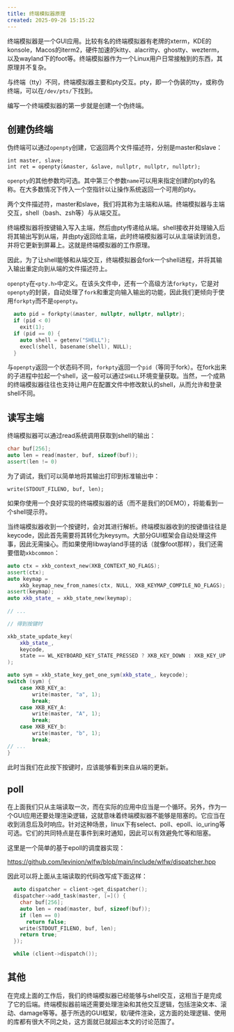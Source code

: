 ```yaml
---
title: 终端模拟器原理
created: 2025-09-26 15:15:22
---
```

终端模拟器是一个GUI应用。比较有名的终端模拟器有老牌的xterm，KDE的konsole，Macos的iterm2，硬件加速的kitty、alacritty、ghostty、wezterm，以及wayland下的foot等。终端模拟器作为一个Linux用户日常接触到的东西，其原理并不复杂。

与终端（tty）不同，终端模拟器主要和pty交互。pty，即一个伪装的tty，或称伪终端，可以在`/dev/pts/`下找到。

编写一个终端模拟器的第一步就是创建一个伪终端。

## 创建伪终端

伪终端可以通过`openpty`创建，它返回两个文件描述符，分别是master和slave：

```shell
int master, slave;
int ret = openpty(&master, &slave, nullptr, nullptr, nullptr);
```

`openpty`的其他参数均可选。其中第三个参数`name`可以用来指定创建的pty的名称。在大多数情况下传入一个空指针以让操作系统返回一个可用的pty。

两个文件描述符，master和slave，我们将其称为主端和从端。终端模拟器与主端交互，shell（bash、zsh等）与从端交互。

终端模拟器将按键输入写入主端，然后由pty传递给从端。shell接收并处理输入后将其输出写到从端，并由pty返回给主端，此时终端模拟器可以从主端读到消息，并将它更新到屏幕上。这就是终端模拟器的工作原理。

因此，为了让shell能够和从端交互，终端模拟器会fork一个shell进程，并将其输入输出重定向到从端的文件描述符上。

`openpty`在`<pty.h>`中定义。在该头文件中，还有一个高级方法`forkpty`，它是对`openpty`的封装，自动处理了`fork`和重定向输入输出的功能，因此我们更倾向于使用`forkpty`而不是`openpty`。

```cpp
  auto pid = forkpty(&master, nullptr, nullptr, nullptr);
  if (pid < 0)
    exit(1);
  if (pid == 0) {
    auto shell = getenv("SHELL");
    execl(shell, basename(shell), NULL);
  }
```

与`openpty`返回一个状态码不同，`forkpty`返回一个`pid`（等同于fork）。在fork出来的子进程中拉起一个shell，这一般可以通过`SHELL`环境变量获取。当然，一个成熟的终端模拟器往往也支持让用户在配置文件中修改默认的shell，从而允许和登录shell不同。

## 读写主端

终端模拟器可以通过read系统调用获取到shell的输出：

```cpp
char buf[256];
auto len = read(master, buf, sizeof(buf));
assert(len != 0)
```

为了调试，我们可以简单地将其输出打印到标准输出中：

```shell
write(STDOUT_FILENO, buf, len);
```

如果你使用一个良好实现的终端模拟器的话（而不是我们的DEMO），将能看到一个shell提示符。

当终端模拟器收到一个按键时，会对其进行解析。终端模拟器收到的按键值往往是keycode，因此首先需要将其转化为keysym。大部分GUI框架会自动处理这件事，因此无需操心。而如果使用libwayland手搓的话（就像foot那样），我们还需要借助`xkbcommon`：

```cpp
auto ctx = xkb_context_new(XKB_CONTEXT_NO_FLAGS);
assert(ctx);
auto keymap =
    xkb_keymap_new_from_names(ctx, NULL, XKB_KEYMAP_COMPILE_NO_FLAGS);
assert(keymap);
auto xkb_state_ = xkb_state_new(keymap);
  
// ...

// 得到按键时

xkb_state_update_key(
    xkb_state_,
    keycode,
    state == WL_KEYBOARD_KEY_STATE_PRESSED ? XKB_KEY_DOWN : XKB_KEY_UP
);

auto sym = xkb_state_key_get_one_sym(xkb_state_, keycode);
switch (sym) {
    case XKB_KEY_a:
        write(master, "a", 1);
        break;
    case XKB_KEY_A:
        write(master, "A", 1);
        break;
    case XKB_KEY_b:
        write(master, "b", 1);
        break;
// ...
}

```

此时当我们在此按下按键时，应该能够看到来自从端的更新。

## poll

在上面我们只从主端读取一次，而在实际的应用中应当是一个循环。另外，作为一个GUI应用还要处理渲染逻辑，这就意味着终端模拟器不能够是阻塞的。它应当在收到消息后及时响应。针对这种场景，linux下有select、poll、epoll、io_uring等可选。它们的共同特点是在事件到来时通知，因此可以有效避免忙等和阻塞。

这里是一个简单的基于epoll的调度器实现：

https://github.com/levinion/wlfw/blob/main/include/wlfw/dispatcher.hpp

因此可以将上面从主端读取的代码改写成下面这样：

```cpp
  auto dispatcher = client->get_dispatcher();
  dispatcher->add_task(master, [=]() {
    char buf[256];
    auto len = read(master, buf, sizeof(buf));
    if (len == 0)
      return false;
    write(STDOUT_FILENO, buf, len);
    return true;
  });

  while (client->dispatch());
```

## 其他

在完成上面的工作后，我们的终端模拟器已经能够与shell交互，这相当于是完成了它的后端。终端模拟器前端还需要处理渲染和其他交互逻辑，包括渲染文本、滚动、damage等等。基于所选的GUI框架，软/硬件渲染，这方面的处理逻辑、使用的库都有很大不同之处，这方面就已就超出本文的讨论范围了。

